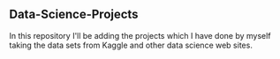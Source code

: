 ## Data-Science-Projects ##                     
In this repository I'll be adding the projects which I have done by myself taking the data sets from Kaggle and other data science web sites.                             
  
 
 
 
